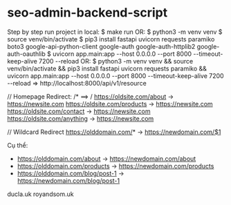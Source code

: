 # seo-admin-backend-script
Step by step run project in local:
$ make run
OR:
$ python3 -m venv venv
$ source venv/bin/activate
$ pip3 install fastapi uvicorn requests paramiko boto3 google-api-python-client google-auth google-auth-httplib2 google-auth-oauthlib
$ uvicorn app.main:app --host 0.0.0.0 --port 8000 --timeout-keep-alive 7200 --reload
OR:
$ python3 -m venv venv && source venv/bin/activate && pip3 install fastapi uvicorn requests paramiko && uvicorn app.main:app --host 0.0.0.0 --port 8000 --timeout-keep-alive 7200 --reload
=> http://localhost:8000/api/v1/resource

// Homepage Redirect: /* ==> /
https://oldsite.com/about       → https://newsite.com
https://oldsite.com/products    → https://newsite.com
https://oldsite.com/contact     → https://newsite.com
https://oldsite.com/anything    → https://newsite.com

// Wildcard Redirect https://olddomain.com/* → https://newdomain.com/$1 

Cụ thể:
- https://olddomain.com/about → https://newdomain.com/about
- https://olddomain.com/products → https://newdomain.com/products
- https://olddomain.com/blog/post-1 → https://newdomain.com/blog/post-1

ducla.uk
royandsom.uk